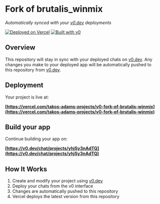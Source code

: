 # Fork of brutalis_winmix

*Automatically synced with your [v0.dev](https://v0.dev) deployments*

[![Deployed on Vercel](https://img.shields.io/badge/Deployed%20on-Vercel-black?style=for-the-badge&logo=vercel)](https://vercel.com/takos-adams-projects/v0-fork-of-brutalis-winmix)
[![Built with v0](https://img.shields.io/badge/Built%20with-v0.dev-black?style=for-the-badge)](https://v0.dev/chat/projects/yhjSy3nAdTQ)

## Overview

This repository will stay in sync with your deployed chats on [v0.dev](https://v0.dev).
Any changes you make to your deployed app will be automatically pushed to this repository from [v0.dev](https://v0.dev).

## Deployment

Your project is live at:

**[https://vercel.com/takos-adams-projects/v0-fork-of-brutalis-winmix](https://vercel.com/takos-adams-projects/v0-fork-of-brutalis-winmix)**

## Build your app

Continue building your app on:

**[https://v0.dev/chat/projects/yhjSy3nAdTQ](https://v0.dev/chat/projects/yhjSy3nAdTQ)**

## How It Works

1. Create and modify your project using [v0.dev](https://v0.dev)
2. Deploy your chats from the v0 interface
3. Changes are automatically pushed to this repository
4. Vercel deploys the latest version from this repository